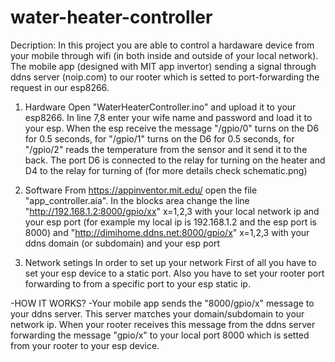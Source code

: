 # water-heater-controller

Decription:
In this project you are able to control a hardaware device from your mobile through wifi (in both inside and outside of your local network).
The mobile app (designed with MIT app invertor) sending a signal through ddns server (noip.com) to our rooter which is setted to port-forwarding the request in our esp8266.

1) Hardware
Open "WaterHeaterController.ino" and upload it to your esp8266. In line 7,8 enter your wife name and password and load it to your esp.
When the esp receive the message "/gpio/0" turns on the D6 for 0.5 seconds, for "/gpio/1" turns on the D6 for 0.5 seconds, 
for "/gpio/2" reads the temperature from the sensor and it send it to the back.
The port D6 is connected to the relay for turning on the heater and D4 to the relay for turning of (for more details check schematic.png)

2) Software
From https://appinventor.mit.edu/ open the file "app_controller.aia". 
In the blocks area change the line "http://192.168.1.2:8000/gpio/xx" x=1,2,3 
with your local network ip and your esp port (for example my local ip is 192.168.1.2 and the esp port is 8000) 
and "http://dimihome.ddns.net:8000/gpio/x" x=1,2,3 with your ddns domain (or subdomain) and your esp port
 
3) Network setings
In order to set up your network 
First of all you have to set your esp device to a static port. 
Also you have to set your rooter port forwarding to from a specific port to your esp static ip.
 
 -HOW IT WORKS?
 -Your mobile app sends the "8000/gpio/x" message to your ddns server. This server maτches your domain/subdomain to your network ip.
 When your rooter receives this message from the ddns server forwarding the message "gpio/x" to your local port 8000 which is setted from your rooter to your esp device.
